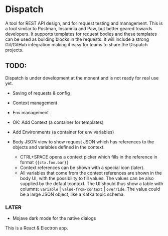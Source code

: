 # Dispatch

A tool for REST API design, and for request testing and management. This is a tool similar to Postman, Insomnia and Paw, but better geared towards developers. It supports templates for request bodies and these templates can be used as building blocks in the requests. It will include a strong Git/GitHub integration making it easy for teams to share the Dispatch projects.


## TODO:

Dispatch is under development at the monent and is not ready for real use yet.

* Saving of requests & config

* Context management
* Env management
* OK: Add Context (a container for templates)
* Add Environments (a container for env variables)

* Body JSON view to show request JSON which has references to the objects and variables defined in the context.
  * CTRL+SPACE opens a context picker which fills in the reference in format `{{ctx.foo.bar}}`
  * Context references can be shown with a special icon (later).
  * All variables that come from the context references are shown in the body UI, with the possibility to fill values. The values can be also supplied by the defaul tcontext. The UI should thus show a table with columns: `variable` | `value-from-context` | `override`. The value could be a large JSON object, like a Kafka topic schema.


### LATER

* Mojave dark mode for the native dialogs

This is a React & Electron app.
